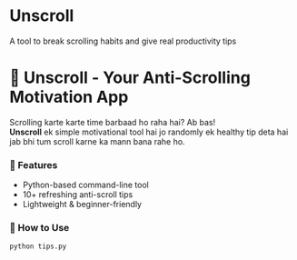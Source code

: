 # Unscroll
A tool to break scrolling habits and give real productivity tips
# 🧠 Unscroll - Your Anti-Scrolling Motivation App

Scrolling karte karte time barbaad ho raha hai? Ab bas!  
**Unscroll** ek simple motivational tool hai jo randomly ek healthy tip deta hai jab bhi tum scroll karne ka mann bana rahe ho.

### 🚀 Features
- Python-based command-line tool
- 10+ refreshing anti-scroll tips
- Lightweight & beginner-friendly

### 🔧 How to Use
```bash
python tips.py
